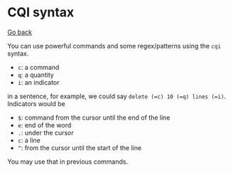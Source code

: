# CQI syntax

[Go back](..#-and-now-mastering-it)

You can use powerful commands and some regex/patterns
using the ``cqi`` syntax.

* ``c``: a command
* ``q``: a quantity
* ``i``: an indicator

in a sentence, for example, we could say
``delete (=c) 10 (=q) lines (=i)``. Indicators would be

* ``$``: command from the cursor until the end of the line
* ``e``: end of the word
* ``.``: under the cursor
* ``c``: a line
* ``^``: from the cursor until the start of the line

You may use that in previous commands.